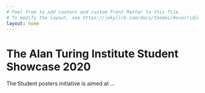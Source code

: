 ```yaml
---
# Feel free to add content and custom Front Matter to this file.
# To modify the layout, see https://jekyllrb.com/docs/themes/#overriding-theme-defaults
layout: home
---
```


<h1> The Alan Turing Institute Student Showcase 2020 </h1>

The Student posters initiative is aimed at ...
